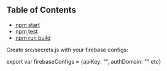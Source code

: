 

## Table of Contents

  - [npm start](#npm-start)
  - [npm test](#npm-test)
  - [npm run build](#npm-run-build)

Create src/secrets.js with your firebase configs:

export var firebaseConfigs = {apiKey: "", authDomain: "" etc}
